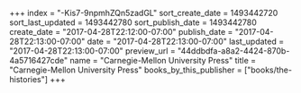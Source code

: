 +++
index = "-Kis7-9npmhZQn5zadGL"
sort_create_date = 1493442720
sort_last_updated = 1493442780
sort_publish_date = 1493442780
create_date = "2017-04-28T22:12:00-07:00"
publish_date = "2017-04-28T22:13:00-07:00"
date = "2017-04-28T22:13:00-07:00"
last_updated = "2017-04-28T22:13:00-07:00"
preview_url = "44ddbdfa-a8a2-4424-870b-4a5716427cde"
name = "Carnegie-Mellon University Press"
title = "Carnegie-Mellon University Press"
books_by_this_publisher = ["books/the-histories"]
+++
